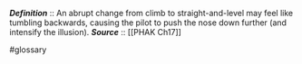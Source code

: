 ***Definition***    :: An abrupt change from climb to straight-and-level may feel like tumbling backwards, causing the pilot to push the nose down further (and intensify the illusion).
***Source***         :: [[PHAK Ch17]]

#glossary